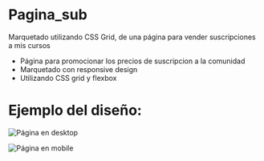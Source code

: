 # Pagina_sub
Marquetado utilizando CSS Grid, de una página para vender suscripciones a mis cursos 
- Página para promocionar los precios de suscripcion a la comunidad
- Marquetado con responsive design
- Utilizando CSS grid y flexbox

<h1>Ejemplo del diseño: </h1>

![Página en desktop](https://i.imgur.com/OIzNHnQ.jpg)

![Página en mobile](https://i.imgur.com/p5khnFb.jpg)
